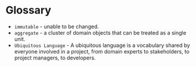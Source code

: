 # Glossary

- `immutable` - unable to be changed.
- `aggregate` - a cluster of domain objects that can be treated as a single unit.
- `Ubiquitous Language` - A ubiquitous language is a vocabulary shared by everyone involved in a project, from domain experts to stakeholders, to project managers, to developers.